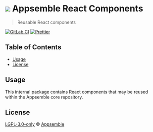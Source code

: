 # ![](https://gitlab.com/appsemble/appsemble/-/raw/0.30.7/config/assets/logo.svg) Appsemble React Components

> Reusable React components

[![GitLab CI](https://gitlab.com/appsemble/appsemble/badges/0.30.7/pipeline.svg)](https://gitlab.com/appsemble/appsemble/-/releases/0.30.7)
[![Prettier](https://img.shields.io/badge/code_style-prettier-ff69b4.svg)](https://prettier.io)

## Table of Contents

- [Usage](#usage)
- [License](#license)

## Usage

This internal package contains React components that may be reused within the Appsemble core
repository.

## License

[LGPL-3.0-only](https://gitlab.com/appsemble/appsemble/-/blob/0.30.7/LICENSE.md) ©
[Appsemble](https://appsemble.com)
